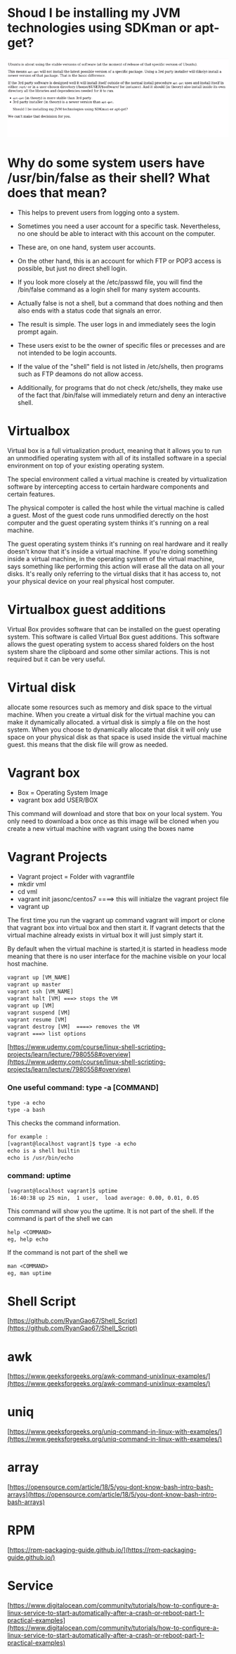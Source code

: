 # Shoud I be installing my JVM technologies using SDKman or apt-get?
![](./img/linux1.png) 

# Why do some system users have /usr/bin/false as their shell? What does that mean?   

* This helps to prevent users from logging onto a system.      
* Sometimes you need a user account for a specific task. Nevertheless, no one should be able to interact with this account on the computer.    
* These are, on one hand, system user accounts.    
* On the other hand, this is an account for which FTP or POP3 access is possible, but just no direct shell login.     

* If you look more closely at the /etc/passwd file, you will find the /bin/false command as a login shell for many system accounts.    
* Actually false is not a shell, but a command that does nothing and then also ends with a status code that signals an error.    
* The result is simple. The user logs in and immediately sees the login prompt again.    

* These users exist to be the owner of specific files or precesses and are not intended to be login accounts.     
* If the value of the "shell" field is not listed in /etc/shells, then programs such as FTP deamons do not allow access.     
* Additionally, for programs that do not check /etc/shells, they make use of the fact that /bin/false will immediately return and deny an interactive shell.    

# Virtualbox 
Virtual box is a full virtualization product, meaning that it allows you to run an unmodified operating system with all of its installed software in a special environment on top of your existing operating system. 

The special environment called a virtual machine is created by virtualization software by intercepting access to certain hardware components and certain features. 

The physical compoter is called the host while the virtual machine is called a guest. Most of the guest code runs unmodified derectly on the host computer and the guest operating system thinks it's running on a real machine.

The guest operating system thinks it's running on real hardware and it really doesn't know that it's inside a virtual machine. If you're doing something inside a virtual machine, in the operating system of the virtual machine, says something like performing this action will erase all the data on all your disks. It's really only referring to the virtual disks that it has access to, not your physical device on your real physical host computer.

# Virtualbox guest additions
Virtual Box provides software that can be installed on the guest operating system. This software is called Virtual Box guest additions. This software allows the guest operating system to access shared folders on the host system share the clipboard and some other similar actions. This is not required but it can be very useful.

# Virtual disk
allocate some resources such as memory and disk space to the virtual machine. When you create a virtual disk for the virtual machine you can make it dynamically allocated.  a virtual disk is simply a file on the host system. When you choose to dynamically allocate that disk it will only use space on your physical disk as that space is used inside the virtual machine guest. this means that the disk file will grow as needed.

# Vagrant box
* Box = Operating System Image
* vagrant box add USER/BOX


This command will download and store that box on your local system. You only need to download a box once as this image will be cloned when you create a new virtual machine with vagrant using the boxes name

# Vagrant Projects
* Vagrant project = Folder with vagrantfile
* mkdir vml
* cd vml
* vagrant init jasonc/centos7  ====> this will initialze the vagrant project file 
* vagrant up

The first time you run the vagrant up command vagrant will import or clone that vagrant box into virtual box and then start it. If vagrant detects that the virtual machine already exists in virtual box it will just simply start it. 

By default when the virtual machine is started,it is started in headless mode meaning that there is no user interface for the machine visible on your local host machine.

```
vagrant up [VM_NAME]
vagrant up master
vagrant ssh [VM_NAME]
vagrant halt [VM] ===> stops the VM 
vagrant up [VM]
vagrant suspend [VM]
vagrant resume [VM]
vagrant destroy [VM]  ====> removes the VM
vagrant ===> list options
```

[https://www.udemy.com/course/linux-shell-scripting-projects/learn/lecture/7980558#overview](https://www.udemy.com/course/linux-shell-scripting-projects/learn/lecture/7980558#overview)

### One useful command: type -a [COMMAND]
```
type -a echo
type -a bash
```
This checks the command information. 

```
for example : 
[vagrant@localhost vagrant]$ type -a echo
echo is a shell builtin
echo is /usr/bin/echo

```

### command: uptime
```
[vagrant@localhost vagrant]$ uptime
 16:40:38 up 25 min,  1 user,  load average: 0.00, 0.01, 0.05
```
This command will show you the uptime. It is not part of the shell. If the command is part of the shell we can 
```
help <COMMAND>
eg, help echo
```
If the command is not part of the shell we 
```
man <COMMAND>
eg, man uptime
```

# Shell Script
[https://github.com/RyanGao67/Shell_Script](https://github.com/RyanGao67/Shell_Script)

# awk    
[https://www.geeksforgeeks.org/awk-command-unixlinux-examples/](https://www.geeksforgeeks.org/awk-command-unixlinux-examples/)  

# uniq
[https://www.geeksforgeeks.org/uniq-command-in-linux-with-examples/](https://www.geeksforgeeks.org/uniq-command-in-linux-with-examples/)

# array
[https://opensource.com/article/18/5/you-dont-know-bash-intro-bash-arrays](https://opensource.com/article/18/5/you-dont-know-bash-intro-bash-arrays)

# RPM 
[https://rpm-packaging-guide.github.io/](https://rpm-packaging-guide.github.io/)

# Service
[https://www.digitalocean.com/community/tutorials/how-to-configure-a-linux-service-to-start-automatically-after-a-crash-or-reboot-part-1-practical-examples](https://www.digitalocean.com/community/tutorials/how-to-configure-a-linux-service-to-start-automatically-after-a-crash-or-reboot-part-1-practical-examples)
